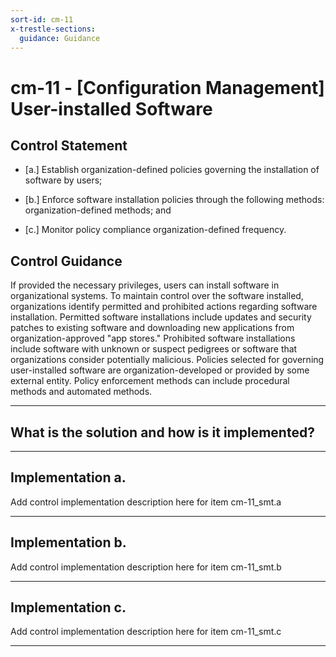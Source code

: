 ```yaml
---
sort-id: cm-11
x-trestle-sections:
  guidance: Guidance
---
```


# cm-11 - \[Configuration Management\] User-installed Software

## Control Statement

- \[a.\] Establish organization-defined policies governing the installation of software by users;

- \[b.\] Enforce software installation policies through the following methods: organization-defined methods; and

- \[c.\] Monitor policy compliance organization-defined frequency.

## Control Guidance

If provided the necessary privileges, users can install software in organizational systems. To maintain control over the software installed, organizations identify permitted and prohibited actions regarding software installation. Permitted software installations include updates and security patches to existing software and downloading new applications from organization-approved "app stores." Prohibited software installations include software with unknown or suspect pedigrees or software that organizations consider potentially malicious. Policies selected for governing user-installed software are organization-developed or provided by some external entity. Policy enforcement methods can include procedural methods and automated methods.

______________________________________________________________________

## What is the solution and how is it implemented?

<!-- Please leave this section blank and enter implementation details in the parts below. -->

______________________________________________________________________

## Implementation a.

Add control implementation description here for item cm-11_smt.a

______________________________________________________________________

## Implementation b.

Add control implementation description here for item cm-11_smt.b

______________________________________________________________________

## Implementation c.

Add control implementation description here for item cm-11_smt.c

______________________________________________________________________
